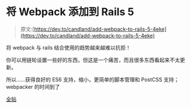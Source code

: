 # 将 Webpack 添加到 Rails 5

> 原文:[https://dev.to/candland/add-webpack-to-rails-5-4eke](https://dev.to/candland/add-webpack-to-rails-5-4eke)

将 webpack 与 rails 结合使用的趋势越来越难以抗拒！

你可以用链轮设置一些好的东西，但这是一个痛苦，而且很多东西看起来不太更新。

所以……获得良好的 ES6 支持，缩小，更简单的脚本管理和 PostCSS 支持；webpacker 的时间到了

[全贴](https://candland.net/rails/2019/08/30/add_webpack_to_rails5.html)